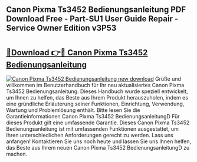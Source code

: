 ## Canon Pixma Ts3452 Bedienungsanleitung PDF Download Free - Part-SU1 User Guide Repair - Service Owner Edition v3P53

# <h2><a href="http://df5kb6a.blite.top/?on=Canon+Pixma+Ts3452+Bedienungsanleitung">🔗Download 👉🔴 Canon Pixma Ts3452 Bedienungsanleitung</a></h2>

[![Canon Pixma Ts3452 Bedienungsanleitung new download](https://i.imgur.com/lujVjoI.png)](http://df5kb6a.blite.top/?on=Canon+Pixma+Ts3452+Bedienungsanleitung)
Grüße und willkommen im Benutzerhandbuch für Ihr neu aktualisiertes Canon Pixma Ts3452 Bedienungsanleitung. Dieses Handbuch wurde speziell entwickelt, um Ihnen zu helfen, das Beste aus Ihrem Produkt herauszuholen, indem es eine gründliche Erläuterung seiner Funktionen, Einrichtung, Verwendung, Wartung und Problemlösung enthält. Bitte lesen Sie die Garantieinformationen Canon Pixma Ts3452 BedienungsanleitungD Für dieses Produkt gilt eine umfassende Garantie. Dieses Canon Pixma Ts3452 Bedienungsanleitung ist mit umfassenden Funktionen ausgestattet, um Ihren unterschiedlichen Anforderungen gerecht zu werden. Lass uns anfangen! Kontaktieren Sie uns noch heute und lassen Sie uns Ihnen helfen, das Beste aus Ihrem neuen Canon Pixma Ts3452 BedienungsanleitungD zu machen.
